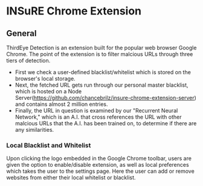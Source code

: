 # INSuRE Chrome Extension
## General
ThirdEye Detection is an extension built for the popular web browser Google Chrome. The point of the extension is to filter malcious URLs through three tiers of detection. 
- First we check a user-defined blacklist/whitelist which is stored on the browser's local storage.
- Next, the fetched URL gets run through our personal master blacklist, which is hosted on a Node Server(https://github.com/chancebrilz/insure-chrome-extension-server) and contains almost 2 million entries.
- Finally, the URL in question is examined by our "Recurrent Neural Network," which is an A.I. that cross references the URL with other malcious URLs that the A.I. has been trained on, to determine if there are any similarities.
### Local Blacklist and Whitelist
Upon clicking the logo embedded in the Google Chrome toolbar, users are given the option to enable/disable extension, as well as local preferences which takes the user to the settings page. Here the user can add or remove websites from either their local whitelist or blacklist.
